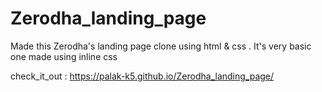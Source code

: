# Zerodha_landing_page

Made this Zerodha's landing page clone using html & css .
It's very basic one made using inline css 

check_it_out : https://palak-k5.github.io/Zerodha_landing_page/
